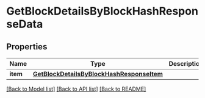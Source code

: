 # GetBlockDetailsByBlockHashResponseData


## Properties
Name | Type | Description | Notes
------------ | ------------- | ------------- | -------------
**item** | [**GetBlockDetailsByBlockHashResponseItem**](GetBlockDetailsByBlockHashResponseItem.md) |  | 

[[Back to Model list]](../README.md#documentation-for-models) [[Back to API list]](../README.md#documentation-for-api-endpoints) [[Back to README]](../README.md)


